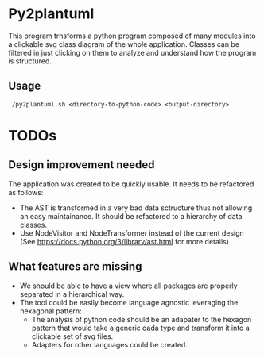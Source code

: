 # Py2plantuml
This program trnsforms a python program composed of many modules into a clickable svg class diagram of the whole application.
Classes can be filtered in just clicking on them to analyze and understand how the program is structured.

## Usage
`./py2plantuml.sh <directory-to-python-code> <output-directory>`

# TODOs
## Design improvement needed
The application was created to be quickly usable. It needs to be refactored as follows:
  * The AST is transformed in a very bad data sctructure thus not allowing an easy maintainance. It should be refactored to a hierarchy of data classes.
  * Use NodeVisitor and NodeTransformer instead of the current design (See https://docs.python.org/3/library/ast.html for more details)

## What features are missing
 * We should be able to have a view where all packages are properly separated in a hierarchical way.
  * The tool could be easily become language agnostic leveraging the hexagonal pattern:
    * The analysis of python code should be an adapater to the hexagon pattern that would take a generic dada type and transform it into a clickable set of svg files.
    * Adapters for other languages could be created.


